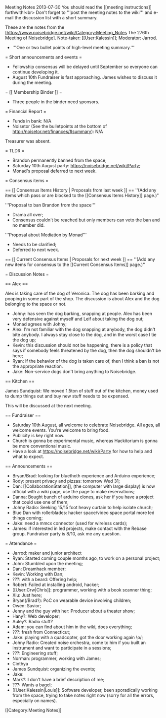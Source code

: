 Meeting Notes 2013-07-30 
 You should read the [[meeting instructions]] forthwith!&lt;br>
Don't forget to '''post the meeting notes to the wiki''' and e-mail the discussion list with a short summary.

These are the notes from the [https://www.noisebridge.net/wiki/Category:Meeting_Notes The 276th Meeting of Noisebridge]. Note-taker: [[User:Kalessin]]; Moderator: Jarrod. 
* '''One or two bullet points of high-level meeting summary.'''
 
= Short announcements and events =
* Fellowship consensus will be delayed until September so everyone can continue developing it.
* August 10th Fundraiser is fast approaching.  James wishes to discuss it during the meeting.

= [[ Membership Binder ]] =
* Three people in the binder need sponsors.

= Financial Report =
* Funds in bank: N/A
* Noisetor (See the bulletpoints at the bottom of http://noisetor.net/finances/#summary): N/A

Treasurer was absent.

= TLDR =

* Brandon permanently banned from the space;
* Saturday 10th August party: https://noisebridge.net/wiki/Party;
* Monad's proposal deferred to next week.

= Consensus items =

== [[ Consensus Items History | Proposals from last week ]] ==
''(Add any items which pass or are blocked to the [[Consensus Items History]] page.)''

'''Proposal to ban Brandon from the space'''

* Drama all over;
* Consensus couldn't be reached but only members can veto the ban and no member did.

'''Proposal about Mediation by Monad'''

* Needs to be clarified;
* Deferred to next week.

== [[ Current Consensus Items | Proposals for next week ]] ==
''(Add any new items for consensus to the [[Current Consensus Items]] page.)''

= Discussion Notes =

== Alex ==

Alex is taking care of the dog of Veronica. The dog has been barking and pooping in some part of the shop. The discussion is about Alex and the dog belonging to the space or not.

* Johny: has seen the dog barking, snapping at people. Alex has been very defensive against myself and Leif about taking the dog out;
* Monad agrees with Johny;
* Alex: I'm not familiar with the dog snapping at anybody, the dog didn't bite anybody. I always stay close to the dog, and in the worst case I tie the dog up;
* Kevin: this discussion should not be happening, there is a policy that says if somebody feels threatened by the dog, then the dog shouldn't be here;
* Ryan: If the behavior of the dog is taken care of, then I think a ban is not the appropriate reaction.
* Jake: Non-service dogs don't bring anything to Noisebridge.

== Kitchen ==

James Sundquist: We moved 1.5ton of stuff out of the kitchen, money used to dump things out and buy new stuff needs to be expensed.

This will be discussed at the next meeting.

== Fundraiser ==

* Saturday 10th August, all welcome to celebrate Noisebridge. All ages, all welcome events. You're welcome to bring food.
* Publicity is key right now.
* Church is gonna be experimental music, whereas Hackitorium is gonna be more conventional music.
* Have a look at https://noisebridge.net/wiki/Party for how to help and what to expect.

== Announcements ==

* Bryan/Brad: looking for bluethoth experience and Arduino experience;
* Rody: present privacy and pizzas: tomorrow Wed 31;
* Dan: [[CollaborationStation]], (the computer with large display) is now official with a wiki page, use the page to make reservations;
* Danna: Bought bunch of arduino clones, ask her if you have a project that could use one of them;
* Johny Radio: Seeking 15/15 foot heavy curtain to help isolate church;
* Blue Dan with rollerblades: hacker space/video space portal more led things coming;
* Jake: need a mmcx connector (used for wireless cards);
* James: if interested in led projects, make contact with the Rebase group. Fundraiser party is 8/10, ask me any question.

= Attendance =

* Jarrod: maker and junior architect 
* Ryan: Started coming couple months ago, to work on a personal project;
* John: Stumbled upon the meeting;
* Dan: Dreamhack member;
* Kevin: Working with Dan;
* ???: with a beard: Offering help;
* Robert: Failed at installing android, hacker;
* [[User:Crw|Chris]]: programmer, working with a book scanner thing;
* Xiu: Just here;
* Bryan(/Brad?): PoC on wearable device involving children;
* Owen: Savior;
* Jenny and the guy with her: Producer about a theater show;
* Hany?: Web developer;
* Auley?: Radio stuff?
* Adam: you can find about him in the wiki, does everything;
* ???: fresh from Connecticut;
* Jake: playing with a quadcopter, got the door working again \o/;
* Johny Radio: Created noise orchestra, come to him if you built an instrument and want to participate in a sessions;
* ???: Engineering stuff;
* Norman: programmer, working with James;
* Cinthya
* James Sundquist: organizing the events;
* Jake:
* Mark?: I don't have a brief description of me;
* ???: Wants a bagel;
* [[User:Kalessin|Louis]]: Software developer, been sporadically working from the space, trying to take notes right now (sorry for all the errors, especially on names).

[[Category:Meeting Notes]]
